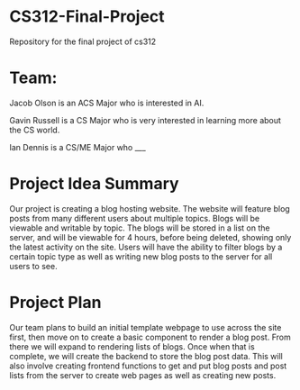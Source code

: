 # CS312-Final-Project
Repository for the final project of cs312

# Team:

Jacob Olson is an ACS Major who is interested in AI.

Gavin Russell is a CS Major who is very interested in learning more about the CS world. 

Ian Dennis is a CS/ME Major who ___

# Project Idea Summary
Our project is creating a blog hosting website. The website will feature blog posts from many different users about multiple topics. Blogs will be viewable and writable by topic. The blogs will be stored in a list on the server, and will be viewable for 4 hours, before being deleted, showing only the latest activity on the site. Users will have the ability to filter blogs by a certain topic type as well as writing new blog posts to the server for all users to see.

# Project Plan
Our team plans to build an initial template webpage to use across the site first, then move on to create a basic component to render a blog post. From there we will expand to rendering lists of blogs. Once when that is complete, we will create the backend to store the blog post data. This will also involve creating frontend functions to get and put blog posts and post lists from the server to create web pages as well as creating new posts.
